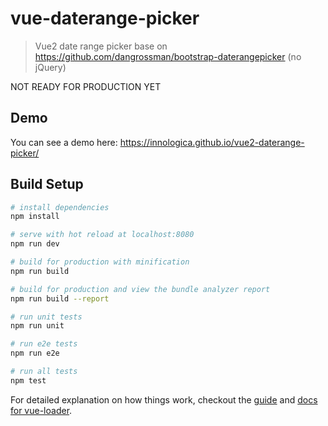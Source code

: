 # vue-daterange-picker

> Vue2 date range picker base on https://github.com/dangrossman/bootstrap-daterangepicker (no jQuery)

NOT READY FOR PRODUCTION YET

## Demo
You can see a demo here: 
https://innologica.github.io/vue2-daterange-picker/

## Build Setup

``` bash
# install dependencies
npm install

# serve with hot reload at localhost:8080
npm run dev

# build for production with minification
npm run build

# build for production and view the bundle analyzer report
npm run build --report

# run unit tests
npm run unit

# run e2e tests
npm run e2e

# run all tests
npm test
```

For detailed explanation on how things work, checkout the [guide](http://vuejs-templates.github.io/webpack/) and [docs for vue-loader](http://vuejs.github.io/vue-loader).
